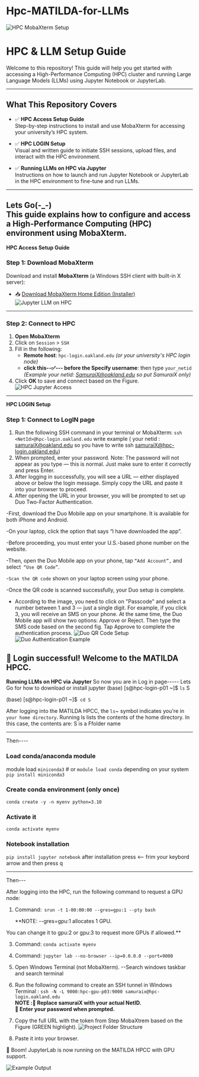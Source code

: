 # Hpc-MATILDA-for-LLMs
![HPC MobaXterm Setup](https://drive.google.com/uc?export=view&id=11Igi8Q8qfuhT5UM3dX9_P7WrQs16xKKa)

#  HPC & LLM Setup Guide

Welcome to this repository! This guide will help you get started with accessing a High-Performance Computing (HPC) cluster and running Large Language Models (LLMs) using Jupyter Notebook or JupyterLab.

---

##  What This Repository Covers

- ✅ **HPC Access Setup Guide**  
  Step-by-step instructions to install and use MobaXterm for accessing your university’s HPC system.

- ✅ **HPC LOGIN Setup**  
  Visual and written guide to initiate SSH sessions, upload files, and interact with the HPC environment.

- ✅ **Running LLMs on HPC via Jupyter**  
  Instructions on how to launch and run Jupyter Notebook or JupyterLab in the HPC environment to fine-tune and run LLMs.

---
Lets Go(-_-) <br>
This guide explains how to configure and access a High-Performance Computing (HPC) environment using **MobaXterm**.
---

**HPC Access Setup Guide**
### Step 1: Download MobaXterm

Download and install **MobaXterm** (a Windows SSH client with built-in X server):

- 📥 [Download MobaXterm Home Edition (Installer)](https://mobaxterm.mobatek.net/download-home-edition.html)
![Jupyter LLM on HPC](https://drive.google.com/uc?export=view&id=1-9d6RBBVbpWZh-AdsrkZfnjBxaiRMv2K)

---

### Step 2: Connect to HPC

1. **Open MobaXterm**
2. Click on `Session` > `SSH`
3. Fill in the following:
   - **Remote host**: `hpc-login.oakland.edu` *(or your university's HPC login node)*
   - **click  this--✅--- before the Specify username**: then type `your_netid` *(Example your netid: SamuraiX@oakland.edu so put SamuraiX only)*
4. Click **OK** to save and connect based on the Figure.
![HPC Jupyter Access](https://drive.google.com/uc?export=view&id=1K_rO4MbPJIASB60p-SkIMQYLYGjAU7Rg)

---
**HPC LOGIN Setup**
### Step 1: Connect to LogIN page
1. Run the following SSH command in your terminal or MobaXterm:  `ssh <NetId>@hpc-login.oakland.edu`  write example ( your netid : samuraiX@oakland.edu so you have to write ssh samuraiX@hpc-login.oakland.edu)
2. When prompted, enter your password.
Note: The password will not appear as you type — this is normal. Just make sure to enter it correctly and press Enter.
3. After logging in successfully, you will see a URL — either displayed above or below the login message. Simply copy the URL and paste it into your browser to proceed.
4. After opening the URL in your browser, you will be prompted to set up Duo Two-Factor Authentication.

-First, download the Duo Mobile app on your smartphone. It is available for both iPhone and Android.

-On your laptop, click the option that says “I have downloaded the app”.

-Before proceeding, you must enter your U.S.-based phone number on the website.

-Then, open the Duo Mobile app on your phone, tap `“Add Account”,` and select` “Use QR Code”`.

-`Scan the QR code` shown on your laptop screen using your phone.

-Once the QR code is scanned successfully, your Duo setup is complete. 
- According to the image, you need to click on "Passcode" and select a number between 1 and 3 — just a single digit. For example, if you click 3, you will receive an SMS on your phone. At the same time, the Duo Mobile app will show two options: Approve or Reject. Then type the SMS code based on the second fig. 
Tap Approve to complete the authentication process.
![Duo QR Code Setup](https://drive.google.com/uc?export=view&id=1ftAgu9teK5rDHRnpTCgNhHE0z1Yc_fn4)
![Duo Authentication Example](https://drive.google.com/uc?export=view&id=1LBJxwfPyMVoJPn_YumUi7FBsTmE3Z-gY)

**🎉 Login successful! Welcome to the MATILDA HPCC.**
---
**Running LLMs on HPC via Jupyter**
So now you are in Log in page----- Lets Go for how to download or install jupyter
(base) [s@hpc-login-p01 ~]$ `ls`
 S 

(base) [s@hpc-login-p01 ~]$` cd S`



After logging into the MATILDA HPCC, the `ls`~ symbol indicates you're in` your home directory`. 
Running ls lists the contents of the home directory. In this case, the contents are: S is a Ffolder name

---

Then----

### Load conda/anaconda module
module load `miniconda3`    # or `module load conda` depending on your system
`pip install miniconda3`

### Create conda environment (only once)
`conda create -y -n myenv python=3.10`

### Activate it
`conda activate myenv`

### Notebook installation
`pip install jupyter notebook`
after installation press <-- frim your keybord arrow and then press q

---
Then--- 




After logging into the HPC, run the following command to request a GPU node:


1. Command:` srun -t 1-00:00:00 --gres=gpu:1 --pty bash` <br>

   **NOTE: --gres=gpu:1 allocates 1 GPU.


   
You can change it to gpu:2 or gpu:3 to request more GPUs if allowed.**

3. Command: `conda activate myenv`
4. Command:  `jupyter lab --no-browser --ip=0.0.0.0 --port=9000`
5. Open Windows Terminal (not MobaXterm).    --Search windows taskbar and search terminal
6. Run the following command to create an SSH tunnel in  Windows Terminal :  `ssh -N -L 9000:hpc-gpu-p03:9000 samuraix@hpc-login.oakland.edu`<br>
 **NOTE :🔁 Replace samuraiX with your actual NetID.** <br>
**🔐 Enter your password when prompted.**
7. Copy the full URL with the token from Step MobaXtrem based on the Figure (GREEN highlight).
![Project Folder Structure](https://drive.google.com/uc?export=view&id=1H8ZCoVirfx55XJ3ftTlOqmS-rRcxGZOU)


8. Paste it into your browser.

🎉 Boom! JupyterLab is now running on the MATILDA HPCC with GPU support.

![Example Output](https://drive.google.com/uc?export=view&id=1S5Jdj8FBmSMKmbZk4pbYeP5ea_EDP5jp)





 
